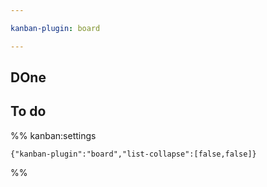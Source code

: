 ```yaml
---

kanban-plugin: board

---
```


## DOne



## To do





%% kanban:settings
```
{"kanban-plugin":"board","list-collapse":[false,false]}
```
%%